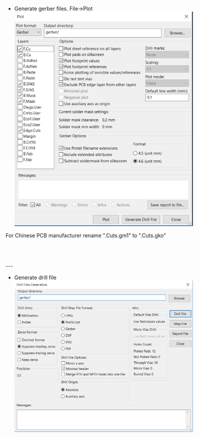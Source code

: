 
- Generate gerber files. File->Plot
![open library dialog](https://raw.githubusercontent.com/indrekluuk/Notes/master/KiCad/images/Plot.png)

For Chinese PCB manufacturer rename ".Cuts.gm1" to ".Cuts.gko"

<br/>
<br/>
<br/>  
---

- Generate drill file
![open library dialog](https://raw.githubusercontent.com/indrekluuk/Notes/master/KiCad/images/Drill.png)

<br/>
<br/>
<br/>
